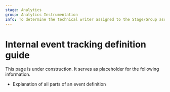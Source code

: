 ```yaml
---
stage: Analytics
group: Analytics Instrumentation
info: To determine the technical writer assigned to the Stage/Group associated with this page, see https://about.gitlab.com/handbook/product/ux/technical-writing/#assignments
---
```


# Internal event tracking definition guide

This page is under construction. It serves as placeholder for the following information.

- Explanation of all parts of an event definition
